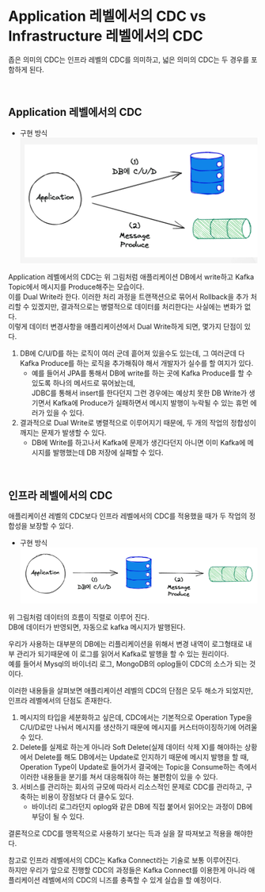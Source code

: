 # Application 레벨에서의 CDC vs Infrastructure 레벨에서의 CDC
좁은 의미의 CDC는 인프라 레벨의 CDC를 의미하고, 넓은 의미의 CDC는 두 경우를 포함하게 된다. 

<br>

## Application 레벨에서의 CDC

* 구현 방식  
  ![CDC at the application level](../../../md_resource/CDC%20at%20the%20application%20level.PNG)

Application 레벨에서의 CDC는 위 그림처럼 애플리케이션 DB에서 write하고 Kafka Topic에서 메시지를 Produce해주는 모습이다.  
이를 Dual Write라 한다. 이러한 처리 과정을 트랜잭션으로 묶어서 Rollback을 추가 처리할 수 있겠지만, 결과적으로는 병렬적으로 데이터를 처리한다는 사실에는 변화가 없다.  
이렇게 데이터 변경사항을 애플리케이션에서 Dual Write하게 되면, 몇가지 단점이 있다.

1. DB에 C/U/D를 하는 로직이 여러 군데 흩어져 있을수도 있는데, 그 여러군데 다 Kafka Produce를 하는 로직을 추가해줘야 해서 개발자가 실수를 할 여지가 있다.
   * 예를 들어서 JPA를 통해서 DB에 write를 하는 곳에 Kafka Produce를 할 수 있도록 하나의 메서드로 묶어놨는데,  
     JDBC를 통해서 insert를 한다던지 그런 경우에는 예상치 못한 DB Write가 생기면서 Kafka에 Produce가 실패하면서 메시지 발행이 누락될 수 있는 휴먼 에러가 있을 수 있다.
2. 결과적으로 Dual Write로 병렬적으로 이루어지기 때문에, 두 개의 작업의 정합성이 깨지는 문제가 발생할 수 있다. 
   * DB에 Write를 하고나서 Kafka에 문제가 생긴다던지 아니면 이미 Kafka에 메시지를 발행했는데 DB 저장에 실패할 수 있다. 

<br>

## 인프라 레벨에서의 CDC
애플리케이션 레벨의 CDC보다 인프라 레벨에서의 CDC를 적용했을 때가 두 작업의 정합성을 보장할 수 있다. 

* 구현 방식  
  ![CDC at the infrastructure level](../../../md_resource/CDC%20at%20the%20infrastructure%20level.PNG)

위 그림처럼 데이터의 흐름이 직렬로 이루어 진다.  
DB에 데이터가 반영되면, 자동으로 kafka 메시지가 발행된다.

우리가 사용하는 대부분의 DB에는 리플리케이션을 위해서 변경 내역이 로그형태로 내부 관리가 되기때문에 이 로그를 읽어서 Kafka로 발행을 할 수 있는 원리이다.  
예를 들어서 Mysql의 바이너리 로그, MongoDB의 oplog들이 CDC의 소스가 되는 것이다.  

이러한 내용들을 살펴보면 애플리케이션 레벨의 CDC의 단점은 모두 해소가 되었지만, 인프라 레벨에서의 단점도 존재한다.  
1. 메시지의 타입을 세분화하고 싶은데, CDC에서는 기본적으로 Operation Type을 C/U/D로만 나눠서 메시지를 생산하기 때문에 메시지를 커스터마이징하기에 어려울 수 있다.
2. Delete를 실제로 하는게 아니라 Soft Delete(실제 데이터 삭제 X)를 해야하는 상황에서 Delete를 해도 DB에서는 Update로 인지하기 때문에 메시지 발행을 할 때,  
   Operation Type이 Update로 들어가서 결국에는 Topic을 Consume하는 측에서 이러한 내용들을 분기를 쳐서 대응해줘야 하는 불편함이 있을 수 있다.
3. 서비스를 관리하는 회사의 규모에 따라서 리소스적인 문제로 CDC를 관리하고, 구축하는 비용이 장점보다 더 클수도 있다.
   * 바이너리 로그라던지 oplog와 같은 DB에 직접 붙어서 읽어오는 과정이 DB에 부담이 될 수 있다.

결론적으로 CDC를 맹목적으로 사용하기 보다는 득과 실을 잘 따져보고 적용을 해야한다.

참고로 인프라 레벨에서의 CDC는 Kafka Connect라는 기술로 보통 이루어진다.  
하지만 우리가 앞으로 진행할 CDC의 과정들은 Kafka Connect를 이용한게 아니라 애플리케이션 레벨에서의 CDC의 니즈를 충족할 수 있게 실습을 할 예정이다.